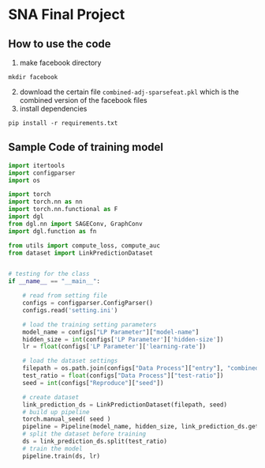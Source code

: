 # SNA Final Project

## How to use the code
1. make facebook directory
```
mkdir facebook
```
2. download the certain file `combined-adj-sparsefeat.pkl` which is the combined version of the facebook files
3. install dependencies
```
pip install -r requirements.txt
```

## Sample Code of training model
```python
import itertools
import configparser
import os

import torch
import torch.nn as nn
import torch.nn.functional as F
import dgl
from dgl.nn import SAGEConv, GraphConv
import dgl.function as fn

from utils import compute_loss, compute_auc
from dataset import LinkPredictionDataset


# testing for the class
if __name__ == "__main__":

    # read from setting file
    configs = configparser.ConfigParser()
    configs.read('setting.ini')

    # load the training setting parameters
    model_name = configs["LP Parameter"]["model-name"]
    hidden_size = int(configs['LP Parameter']['hidden-size'])
    lr = float(configs['LP Parameter']['learning-rate'])

    # load the dataset settings
    filepath = os.path.join(configs["Data Process"]["entry"], "combined-adj-sparsefeat.pkl")
    test_ratio = float(configs["Data Process"]["test-ratio"])
    seed = int(configs["Reproduce"]["seed"])

    # create dataset
    link_prediction_ds = LinkPredictionDataset(filepath, seed)
    # build up pipeline
    torch.manual_seed( seed )
    pipeline = Pipeline(model_name, hidden_size, link_prediction_ds.get_feature_size())
    # split the dataset before training
    ds = link_prediction_ds.split(test_ratio)
    # train the model
    pipeline.train(ds, lr)
```

